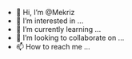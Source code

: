 - 👋 Hi, I’m @Mekriz
- 👀 I’m interested in ...
- 🌱 I’m currently learning ...
- 💞️ I’m looking to collaborate on ...
- 📫 How to reach me ...

<!---
Mekriz/Mekriz is a ✨ special ✨ repository because its `README.md` (this file) appears on your GitHub profile.
You can click the Preview link to take a look at your changes.
--->

